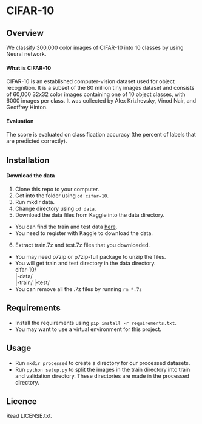 # CIFAR-10  

## Overview  
We  classify 300,000 color images of CIFAR-10 into 10 classes by using Neural network.  
#### What is CIFAR-10  
CIFAR-10 is an established computer-vision dataset used for object recognition. It is a subset of the 80 million tiny images dataset and consists of 60,000 32x32 color images containing one of 10 object classes, with 6000 images per class. It was collected by Alex Krizhevsky, Vinod Nair, and Geoffrey Hinton.  

#### Evaluation  
The score is evaluated on classification accuracy (the percent of labels that are predicted correctly).  
## Installation  
#### Download the data  
1. Clone this repo to your computer.
2. Get into the folder using ``cd cifar-10``.
3. Run mkdir data.
4. Change directory using ``cd data``.  
5. Download the data files from Kaggle into the data directory.  
  * You can find the train and test data [here](https://www.kaggle.com/c/cifar-10/data).  
  * You need to register with Kaggle to download the data.  
6. Extract train.7z and test.7z files that you downloaded.  
  * You may need p7zip or p7zip-full package to unzip the files.  
  * You will get train and test directory in the data directory.  
          cifar-10/  
           |-data/  
                |-train/
                |-test/
  * You can remove all the .7z files by running ``rm *.7z``  

## Requirements  
* Install the requirements using ``pip install -r requirements.txt``.  
* You may want to use a virtual environment for this project.  

## Usage  
* Run ``mkdir processed`` to create a directory for our processed datasets.  
* Run ``python setup.py`` to split the images in the train directory into train and validation directory. These directories are made in the processed directory.  

## Licence  
Read LICENSE.txt.   
